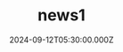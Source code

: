 ---
title: "news1"
meta_title: ""
date: 2024-09-12T05:30:00.000Z
href: 'https://www.linkedin.com/feed/update/urn:li:activity:7233332710872653824'
text: 'We are thrilled to announce the successful completion of our plenary talk on "Towards Explainable, Responsible, and Autonomous Artificial Intelligence".'
draft: false
---
